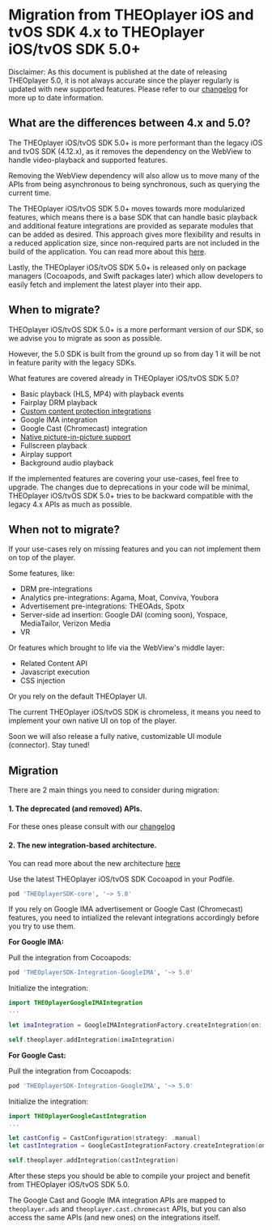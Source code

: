 # Migration from THEOplayer iOS and tvOS SDK 4.x to THEOplayer iOS/tvOS SDK 5.0+

Disclaimer: As this document is published at the date of releasing THEOplayer 5.0, it is not always accurate since the player regularly is updated with new supported features. Please refer to our [changelog](https://docs.theoplayer.com/changelog.md) for more up to date information.

## What are the differences between 4.x and 5.0?

The THEOplayer iOS/tvOS SDK 5.0+ is more performant than the legacy iOS and tvOS SDK (4.12.x), as it removes the dependency on the WebView to handle video-playback and supported features.

Removing the WebView dependency will also allow us to move many of the APIs from being asynchronous to being synchronous, such as querying the current time.

The THEOplayer iOS/tvOS SDK 5.0+ moves towards more modularized features, which means there is a base SDK that can handle basic playback and additional feature integrations are provided as separate modules that can be added as desired.
This approach gives more flexibility and results in a reduced application size, since non-required parts are not included in the build of the application.
You can read more about this [here](https://docs.theoplayer.com/getting-started/01-sdks/02-what-is-new-in-theoplayer-5.md).

Lastly, the THEOplayer iOS/tvOS SDK 5.0+ is released only on package managers (Cocoapods, and Swift packages later) which allow developers to easily fetch and implement the latest player into their app.

## When to migrate?

THEOplayer iOS/tvOS SDK 5.0+ is a more performant version of our SDK, so we advise you to migrate as soon as possible.

However, the 5.0 SDK is built from the ground up so from day 1 it will be not in feature parity with the legacy SDKs.

What features are covered already in THEOplayer iOS/tvOS SDK 5.0?

- Basic playback (HLS, MP4) with playback events
- Fairplay DRM playback
- [Custom content protection integrations](https://github.com/THEOplayer/samples-drm-integration)
- Google IMA integration
- Google Cast (Chromecast) integration
- [Native picture-in-picture support](https://docs.theoplayer.com/how-to-guides/07-miscellaneous/07-picture-in-picture.md#ios--tvos-sdk)
- Fullscreen playback
- Airplay support
- Background audio playback

If the implemented features are covering your use-cases, feel free to upgrade.
The changes due to deprecations in your code will be minimal, THEOplayer iOS/tvOS SDK 5.0+ tries to be backward compatible with the legacy 4.x APIs as much as possible.

## When not to migrate?

If your use-cases rely on missing features and you can not implement them on top of the player.

Some features, like:

- DRM pre-integrations
- Analytics pre-integrations: Agama, Moat, Conviva, Youbora
- Advertisement pre-integrations: THEOAds, Spotx
- Server-side ad insertion: Google DAI (coming soon), Yospace, MediaTailor, Verizon Media
- VR

Or features which brought to life via the WebView's middle layer:

- Related Content API
- Javascript execution
- CSS injection

Or you rely on the default THEOplayer UI.

The current THEOplayer iOS/tvOS SDK is chromeless, it means you need to implement your own native UI on top of the player.

Soon we will also release a fully native, customizable UI module (connector). Stay tuned!

## Migration

There are 2 main things you need to consider during migration:

#### 1. The deprecated (and removed) APIs.

For these ones please consult with our [changelog](https://docs.theoplayer.com/changelog.md)

#### 2. The new integration-based architecture.

You can read more about the new architecture [here](https://docs.theoplayer.com/getting-started/01-sdks/02-what-is-new-in-theoplayer-5.md)

Use the latest THEOplayer iOS/tvOS SDK Cocoapod in your Podfile.

```ruby
pod 'THEOplayerSDK-core', '~> 5.0'
```

If you rely on Google IMA advertisement or Google Cast (Chromecast) features, you need to intialized the relevant integrations accordingly before you try to use them.

**For Google IMA:**

Pull the integration from Cocoapods:

```ruby
pod 'THEOplayerSDK-Integration-GoogleIMA', '~> 5.0'
```

Initialize the integration:

```swift
import THEOplayerGoogleIMAIntegration
...

let imaIntegration = GoogleIMAIntegrationFactory.createIntegration(on: self.theoplayer)

self.theoplayer.addIntegration(imaIntegration)
```

**For Google Cast:**

Pull the integration from Cocoapods:

```ruby
pod 'THEOplayerSDK-Integration-GoogleIMA', '~> 5.0'
```

Initialize the integration:

```swift
import THEOplayerGoogleCastIntegration
...

let castConfig = CastConfiguration(strategy: .manual)
let castIntegration = GoogleCastIntegrationFactory.createIntegration(on: self.theoplayer, with: castConfig)

self.theoplayer.addIntegration(castIntegration)
```

After these steps you should be able to compile your project and benefit from THEOplayer iOS/tvOS SDK 5.0.

The Google Cast and Google IMA integration APIs are mapped to `theoplayer.ads` and `theoplayer.cast.chromecast` APIs, but you can also access the same APIs (and new ones) on the integrations itself.

